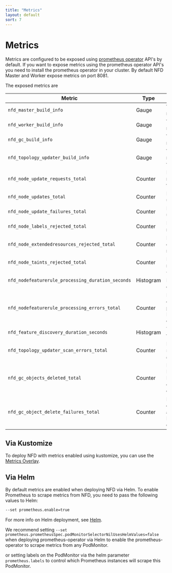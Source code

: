```yaml
---
title: "Metrics"
layout: default
sort: 7
---
```


# Metrics

Metrics are configured to be exposed using [prometheus operator](https://github.com/prometheus-operator/prometheus-operator)
API's by default. If you want to expose metrics using the prometheus operator
API's you need to install the prometheus operator in your cluster.
By default NFD Master and Worker expose metrics on port 8081.

The exposed metrics are

| Metric                                            | Type      | Description
| ------------------------------------------------- | --------- | ---------------------------------------
| `nfd_master_build_info`                           | Gauge     | Version from which nfd-master was built
| `nfd_worker_build_info`                           | Gauge     | Version from which nfd-worker was built
| `nfd_gc_build_info`                               | Gauge     | Version from which nfd-gc was built
| `nfd_topology_updater_build_info`                 | Gauge     | Version from which nfd-topology-updater was built
| `nfd_node_update_requests_total`                  | Counter   | Number of node update requests received by the master over gRPC
| `nfd_node_updates_total`                          | Counter   | Number of nodes updated
| `nfd_node_update_failures_total`                  | Counter   | Number of nodes update failures
| `nfd_node_labels_rejected_total`                  | Counter   | Number of nodes labels rejected by nfd-master
| `nfd_node_extendedresources_rejected_total`       | Counter   | Number of nodes extended resources rejected by nfd-master
| `nfd_node_taints_rejected_total`                  | Counter   | Number of nodes taints rejected by nfd-master
| `nfd_nodefeaturerule_processing_duration_seconds` | Histogram | Time taken to process NodeFeatureRule objects
| `nfd_nodefeaturerule_processing_errors_total`     | Counter   | Number or errors encountered while processing NodeFeatureRule objects
| `nfd_feature_discovery_duration_seconds`          | Histogram | Time taken to discover features on a node
| `nfd_topology_updater_scan_errors_total`          | Counter   | Number of errors in scanning resource allocation of pods.
| `nfd_gc_objects_deleted_total`                    | Counter   | Number of NodeFeature and NodeResourceTopology objects garbage collected.
| `nfd_gc_object_delete_failures_total`             | Counter   | Number of errors in deleting NodeFeature and NodeResourceTopology objects.

## Via Kustomize

To deploy NFD with metrics enabled using kustomize, you can use the
[Metrics Overlay](kustomize.md#metrics).

## Via Helm

By default metrics are enabled when deploying NFD via Helm. To enable Prometheus
to scrape metrics from NFD, you need to pass the following values to Helm:

```bash
--set prometheus.enable=true
```

For more info on Helm deployment, see [Helm](helm.md).

We recommend setting
`--set prometheus.prometheusSpec.podMonitorSelectorNilUsesHelmValues=false`
when deploying prometheus-operator via Helm to enable the prometheus-operator
to scrape metrics from any PodMonitor.

or setting labels on the PodMonitor via the helm parameter `prometheus.labels`
to control which Prometheus instances will scrape this PodMonitor.
